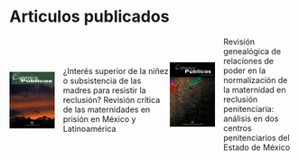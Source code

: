 <html lang="es">
<head>
  <meta charset="UTF-8">
  <meta name="viewport" content="width=device-width, initial-scale=1">
<h1> Articulos publicados </h1>
<div style="display: flex; align-items: center; margin-bottom: 20px;">
<img src="Images/article_22117_cover_es_ES.jpg" " alt="Portada" style="width: 80px; margin-right: 15px;”> 
<a href="https://espaciospublicos.uaemex.mx/article/view/22117" target="_blank"> ¿Interés superior de la niñez o subsistencia de las madres para resistir la reclusión? Revisión crítica de las maternidades en prisión en México y Latinoamérica </a>
  
<div style="display: flex; align-items: center; margin-bottom: 20px;">
<img src="Images/article_24347_cover_es_ES.jpg" alt="Portada" style="width: 80px; margin-right: 15px;”>
  <a href="https://espaciospublicos.uaemex.mx/article/view/24347" target="_blank"> Revisión genealógica de relaciones de poder en la normalización de la maternidad en reclusión penitenciaria: análisis en dos centros penitenciarios del Estado de México </a> 
  
  <link rel="stylesheet" href="style.css">
